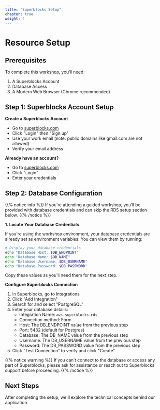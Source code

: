 ```yaml
---
title: "Superblocks Setup"
chapter: true
weight: 4
---
```


# Resource Setup

## Prerequisites

To complete this workshop, you'll need:

1. A Superblocks Account
2. Database Access
3. A Modern Web Browser (Chrome recommended)

## Step 1: Superblocks Account Setup

**Create a Superblocks Account**
- Go to [superblocks.com](https://www.superblocks.com)
- Click "Login" then "Sign up"
- Use your work email (note: public domains like gmail.com are not allowed)
- Verify your email address

**Already have an account?**
- Go to [superblocks.com](https://www.superblocks.com)
- Click "Login"
- Enter your credentials

## Step 2: Database Configuration
{{% notice info %}}
If you're attending a guided workshop, you'll be provided with database credentials and can skip the RDS setup section below.
{{% /notice %}}

**1. Locate Your Database Credentials**

If you're using the workshop environment, your database credentials are already set as environment variables. You can view them by running:

```bash
# Display your database credentials
echo "Database Host: $DB_ENDPOINT"
echo "Database Name: $DB_NAME"
echo "Database Username: $DB_USERNAME"
echo "Database Password: $DB_PASSWORD"
```

Copy these values as you'll need them for the next step.

**Configure Superblocks Connection**

1. In Superblocks, go to Integrations
2. Click "Add Integration"
3. Search for and select "PostgreSQL"
4. Enter your database details:
   - Integration Name: `aws-superblocks-rds`
   - Connection method: Form
   - Host: The DB_ENDPOINT value from the previous step
   - Port: 5432 (default for Postgres)
   - Database: The DB_NAME value from the previous step
   - Username: The DB_USERNAME value from the previous step
   - Password: The DB_PASSWORD value from the previous step
5. Click "Test Connection" to verify and click "Create"

{{% notice warning %}}
If you can't connect to the database or access any part of Superblocks, please ask for assistance or reach out to Superblocks support before proceeding.
{{% /notice %}}

## Next Steps

After completing the setup, we'll explore the technical concepts behind our application.
